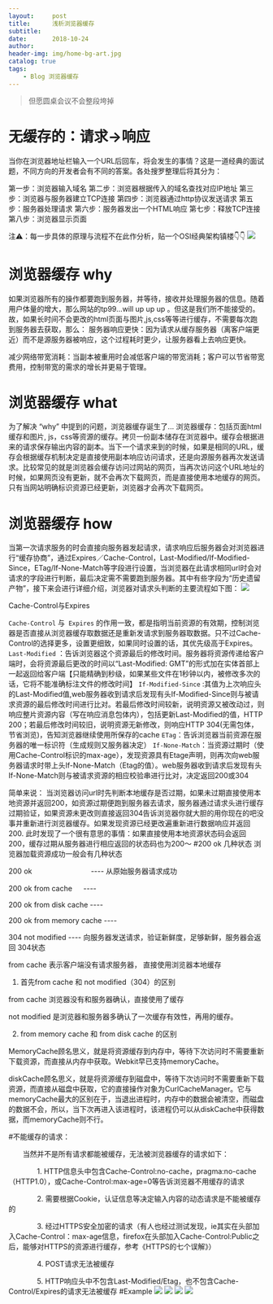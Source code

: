 ```yaml
---
layout:     post
title:      浅析浏览器缓存
subtitle:   
date:       2018-10-24
author:     
header-img: img/home-bg-art.jpg
catalog: true
tags:
    - Blog 浏览器缓存
---
```


> 
> 但愿圆桌会议不会整段垮掉
> 

# 无缓存的：请求->响应

当你在浏览器地址栏输入一个URL后回车，将会发生的事情？这是一道经典的面试题，不同方向的开发者会有不同的答案。各处搜罗整理后将其分为：

第一步：浏览器输入域名
第二步：浏览器根据传入的域名查找对应IP地址
第三步：浏览器与服务器建立TCP连接
第四步：浏览器通过http协议发送请求
第五步：服务器处理请求
第六步：服务器发出一个HTML响应
第七步：释放TCP连接
第八步：浏览器显示页面

注⚠️：每一步具体的原理与流程不在此作分析，贴一个OSI经典架构镇楼👇👇
![](https://github.com/LvDobby/LvDobby.github.io/blob/master/img/stuimg/OSI.jpg)

# 浏览器缓存  why

如果浏览器所有的操作都要跑到服务器，并等待，接收并处理服务器的信息。随着用户体量的增大，那么网站的tp99...will up up up 。但这是我们所不能接受的。故，如果长时间不会更改的html页面与图片,js,css等等进行缓存，不需要每次跑到服务器去获取，那么：
  服务器响应更快：因为请求从缓存服务器（离客户端更近）而不是源服务器被响应，这个过程耗时更少，让服务器看上去响应更快。

  减少网络带宽消耗：当副本被重用时会减低客户端的带宽消耗；客户可以节省带宽费用，控制带宽的需求的增长并更易于管理。
  
# 浏览器缓存  what
为了解决 “why” 中提到的问题，浏览器缓存诞生了...
浏览器缓存：包括页面html缓存和图片, js，css等资源的缓存。拷贝一份副本储存在浏览器中。缓存会根据进来的请求保存输出内容的副本。当下一个请求来到的时候，如果是相同的URL，缓存会根据缓存机制决定是直接使用副本响应访问请求，还是向源服务器再次发送请求。比较常见的就是浏览器会缓存访问过网站的网页，当再次访问这个URL地址的时候，如果网页没有更新，就不会再次下载网页，而是直接使用本地缓存的网页。只有当网站明确标识资源已经更新，浏览器才会再次下载网页。

# 浏览器缓存  how

当第一次请求服务的时会直接向服务器发起请求，请求响应后服务器会对浏览器进行“缓存协商”，通过Expires／Cache-Control，Last-Modified/If-Modified-Since，ETag/If-None-Match等字段进行设置，当浏览器在此请求相同url时会对请求的字段进行判断，最后决定需不需要跑到服务器。其中有些字段为“历史遗留产物”，接下来会进行详细介绍，浏览器对请求头判断的主要流程如下图：
![](https://github.com/LvDobby/LvDobby.github.io/blob/master/img/stuimg/huancun.jpg)

Cache-Control与Expires

`Cache-Control` 与` Expires` 的作用一致，都是指明当前资源的有效期，控制浏览器是否直接从浏览器缓存取数据还是重新发请求到服务器取数据。只不过Cache-Control的选择更多，设置更细致，如果同时设置的话，其优先级高于Expires。
`Last-Modified` ：告诉浏览器这个资源最后的修改时间。服务器将资源传递给客户端时，会将资源最后更改的时间以“Last-Modified: GMT”的形式加在实体首部上一起返回给客户端【只能精确到秒级，如果某些文件在1秒钟以内，被修改多次的话，它将不能准确标注文件的修改时间】
`If-Modified-Since` :其值为上次响应头的Last-Modified值,web服务器收到请求后发现有头If-Modified-Since则与被请求资源的最后修改时间进行比对。若最后修改时间较新，说明资源又被改动过，则响应整片资源内容（写在响应消息包体内），包括更新Last-Modified的值，HTTP 200；若最后修改时间较旧，说明资源无新修改，则响应HTTP 304(无需包体，节省浏览)，告知浏览器继续使用所保存的cache
`ETag`：告诉浏览器当前资源在服务器的唯一标识符（生成规则又服务器决定）
`If-None-Match`：当资源过期时（使用Cache-Control标识的max-age），发现资源具有Etage声明，则再次向web服务器请求时带上头If-None-Match（Etag的值）。web服务器收到请求后发现有头If-None-Match则与被请求资源的相应校验串进行比对，决定返回200或304

简单来说：
    当浏览器访问url时先判断本地缓存是否过期，如果未过期直接使用本地资源并返回200，如资源过期便跑到服务器去请求，服务器通过请求头进行缓存过期验证，如果资源未更改则直接返回304告诉浏览器你就大胆的用你现在的吧没事并重新进行浏览器缓存。如果发现资源已经更改遍重新进行数据响应并返回200.
	此时发现了一个很有意思的事情：如果直接使用本地资源状态码会返回200，缓存过期从服务器进行相应返回的状态码也为200～
#200 ok 几种状态
浏览器加载资源成功一般会有几种状态

200 ok  　　　　　　　　----  从原始服务器请求成功

200 ok from cache   　  ----

200 ok from disk cache  ----

200 ok from memory cache ----

304 not modified          ----  向服务器发送请求，验证新鲜度，足够新鲜，服务器会返回 304状态

 

from cache 表示客户端没有请求服务器， 直接使用浏览器本地缓存

1. 首先from cache  和 not modified（304）的区别

from cache 浏览器没有和服务器确认，直接使用了缓存

not modified 是浏览器和服务器多确认了一次缓存有效性，再用的缓存。

2. from memory cache 和 from disk cache 的区别

MemoryCache顾名思义，就是将资源缓存到内存中，等待下次访问时不需要重新下载资源，而直接从内存中获取。Webkit早已支持memoryCache。

diskCache顾名思义，就是将资源缓存到磁盘中，等待下次访问时不需要重新下载资源，而直接从磁盘中获取，它的直接操作对象为CurlCacheManager。它与memoryCache最大的区别在于，当退出进程时，内存中的数据会被清空，而磁盘的数据不会，所以，当下次再进入该进程时，该进程仍可以从diskCache中获得数据，而memoryCache则不行。

#不能缓存的请求：

　　当然并不是所有请求都能被缓存，无法被浏览器缓存的请求如下：

　　　　1. HTTP信息头中包含Cache-Control:no-cache，pragma:no-cache（HTTP1.0），或Cache-Control:max-age=0等告诉浏览器不用缓存的请求

　　　　2. 需要根据Cookie，认证信息等决定输入内容的动态请求是不能被缓存的

　　　　3. 经过HTTPS安全加密的请求（有人也经过测试发现，ie其实在头部加入Cache-Control：max-age信息，firefox在头部加入Cache-Control:Public之后，能够对HTTPS的资源进行缓存，参考《HTTPS的七个误解》）

　　　　4. POST请求无法被缓存

　　　　5. HTTP响应头中不包含Last-Modified/Etag，也不包含Cache-Control/Expires的请求无法被缓存
#Example
![](https://github.com/LvDobby/LvDobby.github.io/blob/master/img/stuimg/huancun01.jpg)
![](https://github.com/LvDobby/LvDobby.github.io/blob/master/img/stuimg/huancun02.jpg)
![](https://github.com/LvDobby/LvDobby.github.io/blob/master/img/stuimg/huancunpost.jpg)
![](https://github.com/LvDobby/LvDobby.github.io/blob/master/img/stuimg/baiduhc.jpg)













